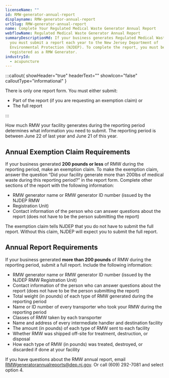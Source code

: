 ```yaml
---
licenseName: ""
id: RMW-generator-annual-report
displayname: RMW-generator-annual-report
urlSlug: RMW-generator-annual-report
name: Complete Your Regulated Medical Waste Generator Annual Report
webflowName: Regulated Medical Waste Generator Annual Report
summaryDescriptionMd: If your business generates Regulated Medical Waste (RMW),
  you must submit a report each year to the New Jersey Department of
  Environmental Protection (NJDEP). To complete the report, you must be
  registered as a RMW Generator.
industryId:
  - acupuncture
---
```

:::callout{ showHeader="true" headerText="" showIcon="false" calloutType="informational" }

There is only one report form. You must either submit:

* Part of the report (if you are requesting an exemption claim) or
* The full report

:::



How much RMW your facility generates during the reporting period determines what information you need to submit. The reporting period is between June 22 of last year and June 21 of this year.



## Annual Exemption Claim Requirements 

If your business generated **200 pounds or less** of RMW during the reporting period, make an exemption claim. To make the exemption claim, answer the question “Did your facility generate more than 200lbs of medical waste during this reporting period?” in the report form. Complete other sections of the report with the following information:



* RMW generator name or RMW generator ID number (issued by the NJDEP RMW 
* Registration Unit) 
* Contact information of the person who can answer questions about the report (does not have to be the person submitting the report)

The exemption claim tells NJDEP that you do not have to submit the full report. Without this claim, NJDEP will expect you to submit the full report.

## Annual Report Requirements 

If your business generated **more than 200 pounds** of RMW during the reporting period, submit a full report. Include the following information: 

 

* RMW generator name or RMW generator ID number (issued by the NJDEP RMW Registration Unit)
* Contact information of the person who can answer questions about the report (does not have to be the person submitting the report)
* Total weight (in pounds) of each type of RMW generated during the reporting period 
* Name or ID number of every transporter who took your RMW during the reporting period
* Classes of RMW taken by each transporter
* Name and address of every intermediate handler and destination facility
* The amount (in pounds) of each type of RMW sent to each facility 
* Whether RMW was shipped off-site for treatment, destruction, or disposal 
* How each type of RMW (in pounds) was treated, destroyed, or discarded if done at your facility 

 





If you have questions about the RMW annual report, email RMWgeneratorannualreports@dep.nj.gov. Or call (609) 292-7081 and select option 4.